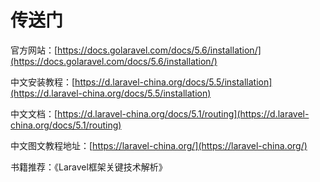 # 传送门

官方网站：[https://docs.golaravel.com/docs/5.6/installation/](https://docs.golaravel.com/docs/5.6/installation/)

中文安装教程：[https://d.laravel-china.org/docs/5.5/installation](https://d.laravel-china.org/docs/5.5/installation)

中文文档：[https://d.laravel-china.org/docs/5.1/routing](https://d.laravel-china.org/docs/5.1/routing)

中文图文教程地址：[https://laravel-china.org/](https://laravel-china.org/)

书籍推荐：《Laravel框架关键技术解析》

